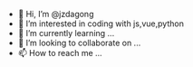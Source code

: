 - 👋 Hi, I’m @jzdagong
- 👀 I’m interested in coding with js,vue,python
- 🌱 I’m currently learning ...
- 💞️ I’m looking to collaborate on ...
- 📫 How to reach me ...

<!---
jzdagong/jzdagong is a ✨ special ✨ repository because its `README.md` (this file) appears on your GitHub profile.
You can click the Preview link to take a look at your changes.
--->

